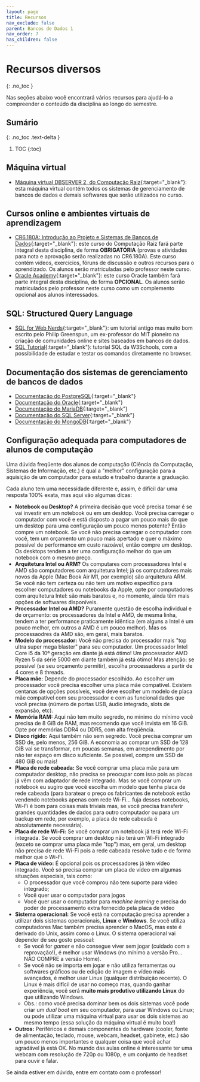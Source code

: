 ```yaml
---
layout: page
title: Recursos
nav_exclude: false
parent: Bancos de Dados 1
nav_order: 7
has_children: false
---
```


# Recursos diversos
{: .no_toc }

Nas seções abaixo você encontrará vários recursos para ajudá-lo a compreender
o conteúdo da disciplina ao longo do semestre.

## Sumário
{: .no_toc .text-delta }

1. TOC
{:toc}

## Máquina virtual

- [Máquina virtual DBSERVER 2, do Computação Raiz](https://www.computacaoraiz.com.br/2023/01/02/dbserver-2/){:target="_blank"}:
  esta máquina virtual contém todos os sistemas de gerenciamento de bancos de
  dados e demais softwares que serão utilizados no curso.

## Cursos online e ambientes virtuais de aprendizagem

- [CR6.180A: Introdução ao Projeto e Sistemas de Bancos de Dados](https://cursos.computacaoraiz.com.br){:target="_blank"}:
  este curso do Computação Raiz fará parte integral desta disciplina,
  de forma **OBRIGATÓRIA** (provas e atividades para nota e aprovação
  serão realizadas no CR6.180A). Este curso contém vídeos, exercícios,
  fóruns de discussão e outros recursos para o aprendizado. Os alunos
  serão matriculadas pelo professor neste curso.
- [Oracle Academy](https://academy.oracle.com/){:target="_blank"}: este curso
  Oracle também fará parte integral desta disciplina, de forma **OPCIONAL**.
  Os alunos serão matriculados pelo professor neste curso como um
  complemento opcional aos alunos interessados.

## SQL: Structured Query Language

- [SQL for Web Nerds](https://philip.greenspun.com/sql/){:target="_blank"}: um tutorial
  antigo mas muito bom escrito pelo Philip Greenspun, um ex-professor do MIT pioneiro
  na criação de comunidades online e sites baseados em bancos de dados.
- [SQL Tutorial](https://www.w3schools.com/sql/){:target="_blank"}: tutorial SQL da
  W3Schools, com a possibilidade de estudar e testar os comandos diretamente no
  browser.

## Documentação dos sistemas de gerenciamento de bancos de dados

- [Documentação do PostgreSQL](https://www.postgresql.org/docs/current/index.html){:target="_blank"}
- [Documentação do Oracle](https://docs.oracle.com/en/database/index.html){:target="_blank"}
- [Documentação do MariaDB](https://mariadb.org/documentation/){:target="_blank"}
- [Documentação do SQL Server](https://learn.microsoft.com/pt-br/sql/sql-server/?view=sql-server-ver15){:target="_blank"}
- [Documentação do MongoDB](https://www.mongodb.com/docs/){:target="_blank"}

## Configuração adequada para computadores de alunos de computação

Uma dúvida freqüente dos alunos de computação (Ciência da Computação, Sistemas
de Informação, etc.) é qual a "melhor" configuração para a aquisição de um
computador para estudo e trabalho durante a graduação.

Cada aluno tem uma necessidade diferente e, assim, é difícil dar uma resposta
100% exata, mas aqui vão algumas dicas:

* **Notebook ou Desktop?** A primeira decisão que você precisa tomar é se vai
  investir em um notebook ou em um desktop. Você precisa carregar o computador
  com você e está disposto a pagar um pouco mais do que um desktop para uma
  configuração um pouco menos potente? Então compre um notebook. Se você não
  precisa carregar o computador com você, tem um orçamento um pouco mais
  apertado e quer o máximo possível de performance em custo razoável, então
  compre um desktop. Os desktops tendem a ter uma configuração melhor do que um
  notebook com o mesmo preço.
* **Arquitetura Intel ou ARM?** Os computares com processadores Intel e AMD são
  computadores com arquitetura Intel; já os computadores mais novos da Apple
  (Mac Book Air M1, por exemplo) são arquitetura ARM. Se você não tem certeza ou
  não tem um motivo específico para escolher computadores ou notebooks da Apple,
  opte por computadores com arquitetura Intel: são mais baratos e, no momento,
  ainda têm mais opções de softwares disponíveis.
* **Processador Intel ou AMD?** Puramente questão de escolha individual e de
  orçamento: os processadores da Intel e AMD, de mesma linha, tendem a ter
  performance praticamente idêntica (em alguns a Intel é um pouco melhor, em
  outros a AMD é um pouco melhor). Mas os processaodres da AMD são, em geral,
  mais baratos.
* **Modelo do processador:** Você não precisa do processador mais "top ultra
  super mega blaster" para seu computador. Um processador Intel Core i5 da 10ª
  geração em diante já está ótimo! Um processador AMD Ryzen 5 da série 5000 em
  diante também já está ótimo! Mas atenção: se possível (se seu orçamento
  permitir), escolha processadores a partir de 4 cores e 8 threads.
* **Placa mãe:** Depende do processador escolhido. Ao escolher um processador
  você precisa escolher uma placa mãe compatível. Existem centanas de opções
  possíveis, você deve escolher um modelo de placa mãe compatível com seu
  processador e com as funcionalidades que você precisa (número de portas USB,
  áudio integrado, slots de expansão, etc).
* **Memória RAM:** Aqui não tem muito segredo, no mínimo do mínimo você precisa
  de 8 GiB de RAM, mas recomendo que você invista em 16 GiB. Opte por memórias
  DDR4 ou DDR5, com alta freqüência.
* **Disco rígido:** Aqui também não sem segredo. Você precisa comprar um SSD de,
  pelo menos, 256 GiB. A economia ao comprar um SSD de 128 GiB vai se
  transformar, em poucas semanas, em arrependimento por não ter espaço em disco
  suficiente. Se possível, compre um SSD de 480 GiB ou mais!
* **Placa de rede cabeada:** Se você comprar uma placa mãe para um computador
  desktop, não precisa se preocupar com isso pois as placas já vêm com adaptador
  de rede integrado. Mas se você comprar um notebook eu sugiro que você escolha
  um modelo que tenha placa de rede cabeada (para baratear o preço os
  fabricantes de notebook estão vendendo notebooks apenas com rede Wi-Fi... fuja
  desses notebooks, Wi-Fi é bom para coisas mais triviais mas, se você precisa
  transferir grandes quantidades de dados para outro computador ou para um
  backup em rede, por exemplo, a placa de rede cabeada é absolutamente
  necessária).
* **Placa de rede Wi-Fi:** Se você comprar um notebook já terá rede Wi-Fi
  integrada. Se você comprar um desktop não terá um Wi-Fi integrado (exceto se
  comprar uma placa mãe "top") mas, em geral, um desktop não precisa de rede
  Wi-Fi pois a rede cabeada resolve tudo e de forma melhor que o Wi-Fi.
* **Placa de vídeo:** É opcional pois os processadores já têm vídeo
  integrado. Você só precisa comprar um placa de vídeo em algumas situações
  especiais, tais como:
    * O processador que você comprou não tem suporte para vídeo integrado;
    * Você quer usar o computador para jogos
    * Você quer usar o computador para *machine learning* e precisa do poder de
      processamento extra fornecido pela placa de vídeo
* **Sistema operacional:** Se você está na computação precisa aprender a
  utilizar dois sistemas operacionais, **Linux** e **Windows**. Se você utiliza
  computadores Mac também precisa aprender o MacOS, mas este é derivado do Unix,
  assim como o Linux. O sistema operacional vai depender de seu gosto pessoal:
    * Se você for *gamer* e não consegue viver sem jogar (cuidado com a
      reprovação!), é melhor usar Windows (no mínimo a versão Pro... NÃO COMPRE
      a versão Home).
    * Se você não se importa em jogar e não utiliza ferramentas ou softwares
      gráficos ou de edição de imagem e vídeo mais avançados, é melhor usar
      Linux (qualquer distribuição recente). O Linux é mais difícil de usar no
      começo mas, quando ganhar experiência, você será **muito mais produtivo
      utilizando Linux** do que utilizando Windows.
    * Obs.: como você precisa dominar bem os dois sistemas você pode criar um
      *dual boot* em seu computador, para usar Windows ou Linux; ou pode
      utilizar uma máquina virtual para usar os dois sistemas ao mesmo tempo
      (essa solução da máquina virtual é muito boa!)
* **Outros:** Periféricos e demais componentes do hardware (cooler, fonte de
  alimentação, teclado, mouse, webcam, headset, gabinete, etc.) são um pouco
  menos importantes e qualquer coisa que você achar agradável já está OK. No
  mundo das aulas online é interessante ter uma webcam com resolução de 720p ou
  1080p, e um conjunto de headset para ouvir e falar.

Se ainda estiver em dúvida, entre em contato com o professor!
